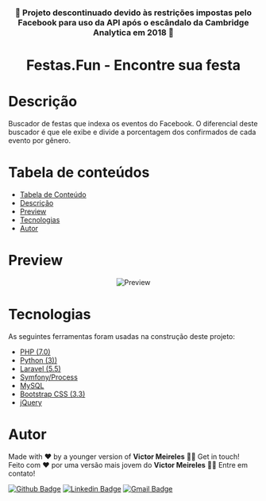 <h3 align="center">
    🚧  Projeto descontinuado devido às restrições impostas pelo Facebook para uso da API após o escândalo da Cambridge Analytica em 2018  🚧
</h3>

<h1 align="center" style="border-bottom: none">
  Festas.Fun - Encontre sua festa
</h1>

<h1 id="descricao">Descrição</h1>

<p>
  Buscador de festas que indexa os eventos do Facebook. O diferencial deste buscador é que ele exibe e divide a porcentagem dos confirmados de cada evento por gênero.
</p>

<h1 id="tabela-de-conteudo">Tabela de conteúdos</h1>

<!--ts-->
   * [Tabela de Conteúdo](#tabela-de-conteudo)
   * [Descrição](#descricao)
   * [Preview](#preview)
   * [Tecnologias](#tecnologias)
   * [Autor](#autor)
<!--te-->

<h1 id="preview">Preview</h1>

<p align="center">
  <img src="https://s10.gifyu.com/images/TINDER-TOOLS.gif" alt="Preview" />
</p>

<h1 id="tecnologias">Tecnologias</h1>

<p>
    As seguintes ferramentas foram usadas na construção deste projeto:
</p>

- [PHP (7.0)](https://www.php.net/)
- [Python (3))](https://www.python.org/)
- [Laravel (5.5)](https://laravel.com/)
- [Symfony/Process](https://symfony.com/doc/current/components/process.html)
- [MySQL](https://www.mysql.com/)
- [Bootstrap CSS (3.3)](https://getbootstrap.com/)
- [jQuery](https://jquery.com/)

<h1 id="autor">Autor</h1>

<p>
  Made with ❤️ by a younger version of <b>Victor Meireles</b> 👋🏽 Get in touch!
  <br/>
  Feito com ❤️ por uma versão mais jovem do <b>Victor Meireles</b> 👋🏽 Entre em contato!
</p>

[![Github Badge](https://img.shields.io/badge/-Github-000?style=flat-square&logo=Github&logoColor=white&link=https://github.com/VictorLM)](https://github.com/VictorLM)
[![Linkedin Badge](https://img.shields.io/badge/-LinkedIn-blue?style=flat-square&logo=Linkedin&logoColor=white&link=https://www.linkedin.com/in/victorlucasmeireles/)](https://www.linkedin.com/in/victorlucasmeireles/)
[![Gmail Badge](https://img.shields.io/badge/-Email-c14438?style=flat-square&logo=Gmail&logoColor=white&link=mailto:victor.meireles.dev@gmail.com)](mailto:victor.meireles.dev@gmail.com)
